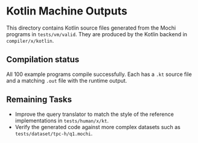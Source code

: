 # Kotlin Machine Outputs

This directory contains Kotlin source files generated from the Mochi programs in `tests/vm/valid`. They are produced by the Kotlin backend in `compiler/x/kotlin`.

## Compilation status

All 100 example programs compile successfully. Each has a `.kt` source file and a matching `.out` file with the runtime output.

## Remaining Tasks

- Improve the query translator to match the style of the reference implementations in `tests/human/x/kt`.
- Verify the generated code against more complex datasets such as `tests/dataset/tpc-h/q1.mochi`.
